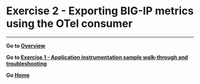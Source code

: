 
Exercise 2 - Exporting BIG-IP metrics using the OTel consumer
============================================================================

---
**Go to [Overview](docs/overview.md)**

**Go to [Exercise 1 - Application instrumentation sample walk-through and troubleshooting](ex1.md)**

**Go [Home](https://github.com/f5businessdevelopment/bdOtelLab)**